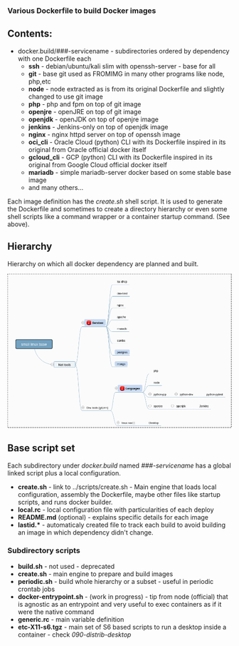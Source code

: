 ### Various Dockerfile to build Docker images

## Contents:

- docker.build/###-servicename - subdirectories ordered by dependency with one Dockerfile each
  - **ssh** - debian/ubuntu/kali slim with openssh-server - base for all
  - **git** - base git used as FROMIMG in many other programs like node, php,etc
  - **node** - node extracted as is from its original Dockerfile and slightly changed to use git image
  - **php** - php and fpm on top of git image
  - **openjre** - openJRE on top of git image
  - **openjdk** - openJDK on top of openjre image
  - **jenkins** - Jenkins-only on top of openjdk image
  - **nginx** - nginx httpd server on top of openssh image
  - **oci_cli** - Oracle Cloud (python) CLI with its Dockerfile inspired in its original from Oracle official docker itself
  - **gcloud_cli** - GCP (python) CLI with its Dockerfile inspired in its original from Google Cloud official docker itself
  - **mariadb** - simple mariadb-server docker based on some stable base image
  - and many others...

Each image definition has the _create.sh_ shell script. It is used to generate the Dockerfile and sometimes 
to create a directory hierarchy or even some shell scripts like a command wrapper or a container
startup command. (See above).

## Hierarchy

Hierarchy on which all docker dependency are planned and built.

![Hierarchy](Hierarchy.png)

## Base script set

Each subdirectory under _docker.build_ named _###-servicename_ has a global linked script plus a local
configuration.

- **create.sh** - link to ../scripts/create.sh - Main engine that loads local
  configuration, assembly the Dockerfile, maybe other files like startup scripts, and runs docker
  builder.
- **local.rc** - local configuration file with particularities of each deploy
- **README.md** (optional) - explains specific details for each image
- <b>lastid.*</b> - automaticaly created file to track each build to avoid building an image in which dependency
  didn't change.

### Subdirectory scripts

- **build.sh** - not used - deprecated
- **create.sh** - main engine to prepare and build images
- **periodic.sh** - build whole hierarchy or a subset - useful in periodic crontab jobs
- **docker-entrypoint.sh** - (work in progress) - tip from node (official) that is agnostic as an entrypoint and very useful to exec containers as if it were the native command
- **generic.rc** - main variable definition
- **etc-X11-s6.tgz** - main set of S6 based scripts to run a desktop inside a container - check _090-distrib-desktop_
